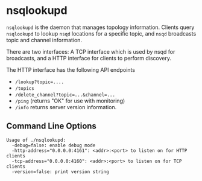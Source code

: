 nsqlookupd
==========

`nsqlookupd` is the daemon that manages topology information. Clients query `nsqlookupd` to lookup `nsqd` locations for
a specific topic, and `nsqd` broadcasts topic and channel information.

There are two interfaces: A TCP interface which is used by nsqd for broadcasts, and a HTTP interface for clients to
perform discovery.

The HTTP interface has the following API endpoints

 * `/lookup?topic=....`
 * `/topics`
 * `/delete_channel?topic=...&channel=...`
 * `/ping` (returns "OK" for use with monitoring)
 * `/info` returns server version information.

Command Line Options
--------------------

    Usage of ./nsqlookupd:
      -debug=false: enable debug mode
      -http-address="0.0.0.0:4161": <addr>:<port> to listen on for HTTP clients
      -tcp-address="0.0.0.0:4160": <addr>:<port> to listen on for TCP clients
      -version=false: print version string
